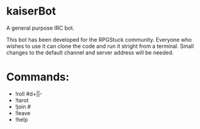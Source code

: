 # kaiserBot
A general purpose IRC bot.

This bot has been developed for the RPGStuck community. Everyone who wishes to
use it can clone the code and run it stright from a terminal. Small changes to
the default channel and server address will be needed.

# Commands:

* !roll <Pararel Dice>#<Dice Ammount>d<Dice size>+||-<Modifier>
* !tarot <Ammount of Cards>
* !join #<Room>
* !leave
* !help